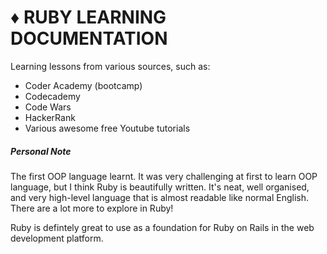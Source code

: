 # ♦️ RUBY LEARNING DOCUMENTATION

Learning lessons from various sources, such as:

- Coder Academy (bootcamp)
- Codecademy
- Code Wars
- HackerRank
- Various awesome free Youtube tutorials

##### Personal Note

The first OOP language learnt. It was very challenging at first to learn OOP language, but I think Ruby is beautifully written. It's neat, well organised, and very high-level language that is almost readable like normal English. There are a lot more to explore in Ruby! 

Ruby is defintely great to use as a foundation for Ruby on Rails in the web development platform. 

